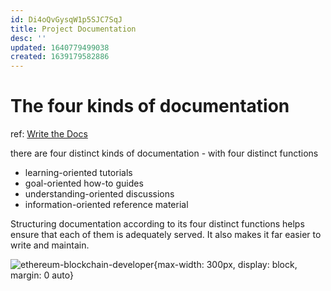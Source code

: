 ```yaml
---
id: Di4oQvGysqW1p5SJC7SqJ
title: Project Documentation
desc: ''
updated: 1640779499038
created: 1639179582886
---
```

# The four kinds of documentation

ref: [Write the Docs](https://www.writethedocs.org/videos/eu/2017/the-four-kinds-of-documentation-and-why-you-need-to-understand-what-they-are-daniele-procida/)

there are four distinct kinds of documentation - with four distinct functions
- learning-oriented tutorials
- goal-oriented how-to guides
- understanding-oriented discussions
- information-oriented reference material

Structuring documentation according to its four distinct functions helps ensure that each of them is adequately served. It also makes it far easier to write and maintain.

![ethereum-blockchain-developer](https://ethereum-blockchain-developer.com/images/2021-02-13-21-26-55.png){max-width: 300px, display: block, margin: 0 auto}